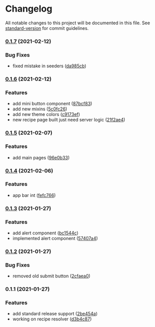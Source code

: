 # Changelog

All notable changes to this project will be documented in this file. See [standard-version](https://github.com/conventional-changelog/standard-version) for commit guidelines.

### [0.1.7](https://github.com/darkristy/recipe-app/compare/v0.1.6...v0.1.7) (2021-02-12)


### Bug Fixes

* fixed mistake in seeders ([da985cb](https://github.com/darkristy/recipe-app/commit/da985cba42ee5d35a8ba9000be7e9b287718e5d8))

### [0.1.6](https://github.com/darkristy/recipe-app/compare/v0.1.5...v0.1.6) (2021-02-12)


### Features

* add mini button component ([87bcf83](https://github.com/darkristy/recipe-app/commit/87bcf8311b9e7ef64ec280c00f40bc7a8563c243))
* add new mixins ([5c0fc26](https://github.com/darkristy/recipe-app/commit/5c0fc266ae0d7b36f552d7f92ee76d9bc96e7bec))
* add new theme colors ([c9173ef](https://github.com/darkristy/recipe-app/commit/c9173ef97bc3ddac9d02e4a650111e87e640298c))
* new recipe page built just need server logic ([21f2ae4](https://github.com/darkristy/recipe-app/commit/21f2ae434b53b1ebe74eb0b268d50d0ccf72e4e8))

### [0.1.5](https://github.com/darkristy/recipe-app/compare/v0.1.4...v0.1.5) (2021-02-07)


### Features

* add main pages ([96e0b33](https://github.com/darkristy/recipe-app/commit/96e0b33fe6dd447ecb217c9e8c64aa3b57d53e95))

### [0.1.4](https://github.com/darkristy/recipe-app/compare/v0.1.3...v0.1.4) (2021-02-06)


### Features

* app bar int ([fefc766](https://github.com/darkristy/recipe-app/commit/fefc766e59ef47247a70a082c44430b621698c12))

### [0.1.3](https://github.com/darkristy/recipe-app/compare/v0.1.2...v0.1.3) (2021-01-27)


### Features

* add alert component ([bc1544c](https://github.com/darkristy/recipe-app/commit/bc1544cc98d4b8625ad14ea26ad32a5f74d0e475))
* implemented alert component ([57407a4](https://github.com/darkristy/recipe-app/commit/57407a41da0a7a1b5295ab101f2ceea03e6282c0))

### [0.1.2](https://github.com/darkristy/recipe-app/compare/v0.1.1...v0.1.2) (2021-01-27)


### Bug Fixes

* removed old submit button ([2cfaea0](https://github.com/darkristy/recipe-app/commit/2cfaea04e688404044e00bd27a5097a474336105))

### 0.1.1 (2021-01-27)



### Features

* add standard release support ([2be454a](https://github.com/darkristy/recipe-app/commit/2be454a2d3809737c773bb06888da1530c3eb4c1))
* working on recipe resolver ([d3b4c87](https://github.com/darkristy/recipe-app/commit/d3b4c87a98a6ec40dc4438e2b2230a2b17ac736c))
